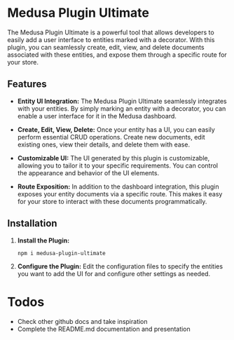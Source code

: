 # Medusa Plugin Ultimate

The Medusa Plugin Ultimate is a powerful tool that allows developers to easily add a user interface to entities marked with a decorator. With this plugin, you can seamlessly create, edit, view, and delete documents associated with these entities, and expose them through a specific route for your store.

## Features

- **Entity UI Integration:** The Medusa Plugin Ultimate seamlessly integrates with your entities. By simply marking an entity with a decorator, you can enable a user interface for it in the Medusa dashboard.

- **Create, Edit, View, Delete:** Once your entity has a UI, you can easily perform essential CRUD operations. Create new documents, edit existing ones, view their details, and delete them with ease.

- **Customizable UI:** The UI generated by this plugin is customizable, allowing you to tailor it to your specific requirements. You can control the appearance and behavior of the UI elements.

- **Route Exposition:** In addition to the dashboard integration, this plugin exposes your entity documents via a specific route. This makes it easy for your store to interact with these documents programmatically.

## Installation

1. **Install the Plugin:**

   ```shell
   npm i medusa-plugin-ultimate
   ```

2. **Configure the Plugin:**
   Edit the configuration files to specify the entities you want to add the UI for and configure other settings as needed.

# Todos

- Check other github docs and take inspiration
- Complete the README.md documentation and presentation
